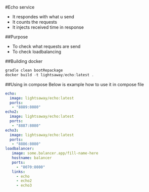 #Echo service
* It respondes with what u send
* It counts the requests
* It injects received time in response

##Purpose
* To check what requests are send
* To check loadbalancing

##Building docker
```javascript
gradle clean bootRepackage
docker build -t lightsaway/echo:latest .
```

##Using in compose
Below is example how to use it in compose file

```yaml
echo:
  image: lightsaway/echo:latest
  ports:
   - "8889:8080"
echo2:
  image: lightsaway/echo:latest
  ports:
   - "8887:8080"
echo3:
  image: lightsaway/echo:latest
  ports:
   - "8886:8080"
loadbalancer:
   image: some.balancer.app/fill-name-here
   hostname: balancer
   ports:
     - "8070:8080"
   links:
     - echo
     - echo2
     - echo3
```